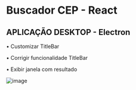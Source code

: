 # Buscador CEP - React 
## APLICAÇÃO DESKTOP - Electron 

<p> • Customizar TitleBar </p>
<p> • Corrigir funcionalidade TitleBar </p>
<p> • Exibir janela com resultado </p>

![image](https://user-images.githubusercontent.com/66530386/166097346-15ffd542-c027-4a16-abd5-97a82ce05428.png)

